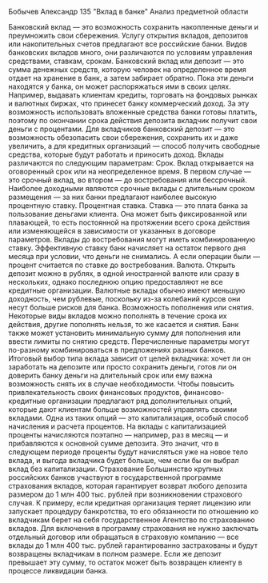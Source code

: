 Бобычев Александр 135 "Вклад в банке"
Анализ предметной области

Банковский вклад — это возможность сохранить накопленные деньги и преумножить свои сбережения. Услугу открытия вкладов, депозитов или накопительных счетов предлагают все российские банки. Видов банковских вкладов много, они различаются по условиям управления средствами, ставкам, срокам. 
Банковский вклад или депозит — это сумма денежных средств, которую человек на определенное время отдает на хранение в банк, а затем забирает обратно. Пока эти деньги находятся у банка, он может распоряжаться ими в своих целях. Например, выдавать клиентам кредиты, торговать на фондовых рынках и валютных биржах, что принесет банку коммерческий доход. За эту возможность использовать вложенные средства банки готовы платить, поэтому по окончании срока действия депозита вкладчик получит свои деньги с процентами.
Для вкладчиков банковский депозит — это возможность обезопасить свои сбережения, сохранить их и даже увеличить, а для кредитных организаций — способ получить свободные средства, которые будут работать и приносить доход.
Вклады различаются по следующим параметрам:
Срок. Вклад открывается на оговоренный срок или на неопределенное время. В первом случае — это срочный вклад, во втором — до востребования или бессрочный. Наиболее доходными являются срочные вклады с длительным сроком размещения — за них банки предлагают наиболее высокую процентную ставку.
Процентная ставка. Ставка — это плата банка за пользование деньгами клиента. Она может быть фиксированной или плавающей, то есть постоянной на протяжении всего срока действия или изменяющейся в зависимости от указанных в договоре параметров. Вклады до востребования могут иметь комбинированную ставку. Эффективную ставку банк начисляет на остаток первого дня месяца при условии, что деньги не снимались. А если операции были — процент считается по ставке до востребования.
Валюта. Открыть депозит можно в рублях, в одной иностранной валюте или сразу в нескольких, однако последнюю опцию предоставляют не все кредитные организации. Валютные вклады обычно имеют меньшую доходность, чем рублевые, поскольку из-за колебаний курсов они несут больше рисков для банка.
Возможность пополнения или снятия. Некоторые виды вкладов можно пополнять в течение срока их действия, другие пополнять нельзя, то же касается и снятия. Банк также может установить минимальную сумму для пополнения или ввести лимиты по снятию средств.
Перечисленные параметры могут по-разному комбинироваться в предложениях разных банков. Итоговый выбор типа вклада зависит от целей вкладчика: хочет ли он заработать на депозите или просто сохранить деньги, готов ли он доверить банку деньги на длительный срок или ему важна возможность снять их в случае необходимости.
Чтобы повысить привлекательность своих финансовых продуктов, финансово-кредитные организации предлагают ряд дополнительных опций, которые дают клиентам больше возможностей управлять своими вкладами.
Одна из таких опций — это капитализация, особый способ начисления и расчета процентов. На вклады с капитализацией проценты начисляются поэтапно — например, раз в месяц — и прибавляются к основной сумме депозита. Это значит, что в следующем периоде проценты будут начисляться уже на новое тело вклада, и выгода вкладчика будет больше, чем если бы он выбрал вклад без капитализации.
Страхование
Большинство крупных российских банков участвуют в государственной программе страхования вкладов, которая гарантирует возврат любого депозита размером до 1 млн 400 тыс. рублей при возникновении страхового случая. К примеру, если кредитная организация теряет лицензию или запускает процедуру банкротства, то его обязанности по отношению ко вкладчикам берет на себя государственное Агентство по страхованию вкладов.
Для включения в программу страхования не нужно заключать отдельный договор или обращаться в страховую компанию — все вклады до 1 млн 400 тыс. рублей гарантированно застрахованы и будут возвращены вкладчикам в полном размере. Если же депозит превышает эту сумму, то остаток может быть возвращен клиенту в процессе ликвидации банка.
